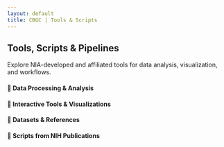 ```yaml
---
layout: default
title: CBGC | Tools & Scripts
---
```


<section class="py-3 bg-light section-elevated" data-aos="fade-up">
  <div class="container text-center">
    <h2 class="mb-4 text-primary">Tools, Scripts & Pipelines</h2>
    <p class="lead">Explore NIA-developed and affiliated tools for data analysis, visualization, and workflows.</p>
  </div>
  <div class="container py-3">
    <h4 class="mt-5 text-primary" data-aos="fade-up">🧬 Data Processing & Analysis</h4>
    <div class="row row-cols-1 row-cols-md-2 g-4 mt-2" id="analysis-section" data-aos="fade-up" data-aos-delay="50"></div>
    <h4 class="mt-5 text-primary" data-aos="fade-up">🧪 Interactive Tools & Visualizations</h4>
    <div class="row row-cols-1 row-cols-md-2 g-4 mt-2" id="tools-section" data-aos="fade-up" data-aos-delay="100"></div>
    <h4 class="mt-5 text-primary" data-aos="fade-up">🧾 Datasets & References</h4>
    <div class="row row-cols-1 row-cols-md-2 g-4 mt-2" id="data-section" data-aos="fade-up" data-aos-delay="200"></div>
    <h4 class="mt-5 text-primary" data-aos="fade-up">📘 Scripts from NIH Publications</h4>
    <div class="row row-cols-1 row-cols-md-2 g-4 mt-2" id="papers-section" data-aos="fade-up" data-aos-delay="300"></div>
  </div>
</section>

<script src="/assets/js/load-scripts.js"></script>
<script src="/assets/js/load-manual-resources.js"></script>
